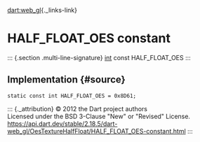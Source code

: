 [dart:web\_gl](../../dart-web_gl/dart-web_gl-library){._links-link}

HALF\_FLOAT\_OES constant
=========================

::: {.section .multi-line-signature}
[int](../../dart-core/int-class) const HALF\_FLOAT\_OES
:::

Implementation {#source}
--------------

``` {.language-dart data-language="dart"}
static const int HALF_FLOAT_OES = 0x8D61;
```

::: {._attribution}
© 2012 the Dart project authors\
Licensed under the BSD 3-Clause \"New\" or \"Revised\" License.\
<https://api.dart.dev/stable/2.18.5/dart-web_gl/OesTextureHalfFloat/HALF_FLOAT_OES-constant.html>
:::
